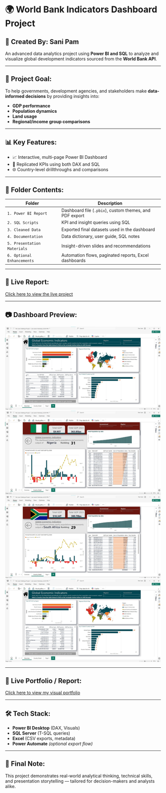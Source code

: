 # 🌍 World Bank Indicators Dashboard Project

## 👤 Created By: Sani Pam
An advanced data analytics project using **Power BI and SQL** to analyze and visualize global development indicators sourced from the **World Bank API**.

---

## 🎯 Project Goal:
To help governments, development agencies, and stakeholders make **data-informed decisions** by providing insights into:
- **GDP performance**
- **Population dynamics**
- **Land usage**
- **Regional/income group comparisons**

---

## 📊 Key Features:
- 📈 Interactive, multi-page Power BI Dashboard
- 🧠 Replicated KPIs using both DAX and SQL
- 🌐 Country-level drillthroughs and comparisons


---

## 📁 Folder Contents:

| Folder | Description |
|--------|-------------|
| `1. Power BI Report` | Dashboard file (`.pbix`), custom themes, and PDF export |
| `2. SQL Scripts` | KPI and insight queries using SQL |
| `3. Cleaned Data` | Exported final datasets used in the dashboard |
| `4. Documentation` | Data dictionary, user guide, SQL notes |
| `5. Presentation Materials` | Insight-driven slides and recommendations |
| `6. Optional Enhancements` | Automation flows, paginated reports, Excel dashboards |

---

## 🔗 Live Report:
[Click here to view the live project](https://app.powerbi.com/links/Er8JeBzsro?ctid=71cf4385-6466-489d-a591-0aff690ce852&pbi_source=linkShare)

---

## 📷 Dashboard Preview:
![image alt](https://github.com/Smart-P4458/My-Projects/blob/da504277fece617a01bcb4c5680beb2d3ebc6194/My%20June%20Project%20Overview%20%20.jpg)
![image alt](https://github.com/Smart-P4458/My-Projects/blob/717b02cfce81079cb54b291d7e6b8d5d355ad05a/June%20Project%20Nigeria%20Page.jpg)
![image alt](https://github.com/Smart-P4458/My-Projects/blob/5bcfa65ea150a244a23c95b26a630f610c7e44b2/June%20Project%20South%20Africa.jpg)
![image alt](https://github.com/Smart-P4458/My-Projects/blob/da504277fece617a01bcb4c5680beb2d3ebc6194/My%20June%20Project%20Overview%20%20.jpg)

---

## 🔗 Live Portfolio / Report:
[Click here to view my visual portfolio](https://mavenanalytics.io/profile/08d183b0-f0f1-70a3-a6f9-d7782b33e46b)

---

## 🛠️ Tech Stack:
- **Power BI Desktop** (DAX, Visuals)
- **SQL Server** (T-SQL queries)
- **Excel** (CSV exports, metadata)
- **Power Automate** *(optional export flow)*

---

## 📢 Final Note:
This project demonstrates real-world analytical thinking, technical skills, and presentation storytelling — tailored for decision-makers and analysts alike.

